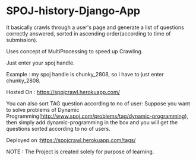 # SPOJ-history-Django-App

It basically crawls through a user's page and generate a list of questions correctly answered, sorted in ascending order(according to time of submission).

Uses concept of MultiProcessing to speed up Crawling.

Just enter your spoj handle.

Example : my spoj handle is chunky_2808, so i have to just enter chunky_2808.


Hosted On : https://spojcrawl.herokuapp.com/


You can also sort TAG question according to no of user:
Suppose you want to solve problems of Dynamic Programming(http://www.spoj.com/problems/tag/dynamic-programming), then simply add dynamic-programming in the box and you will get the questions sorted according to no of users.

Deployed on :https://spojcrawl.herokuapp.com/tags/

NOTE : The Project is created solely for purpose of learning.
